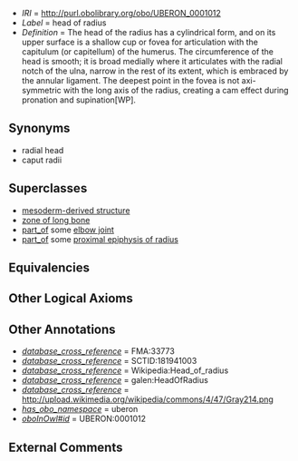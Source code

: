  * *IRI* = http://purl.obolibrary.org/obo/UBERON_0001012
 * *Label* = head of radius
 * *Definition* = The head of the radius has a cylindrical form, and on its upper surface is a shallow cup or fovea for articulation with the capitulum (or capitellum) of the humerus. The circumference of the head is smooth; it is broad medially where it articulates with the radial notch of the ulna, narrow in the rest of its extent, which is embraced by the annular ligament. The deepest point in the fovea is not axi-symmetric with the long axis of the radius, creating a cam effect during pronation and supination[WP].

## Synonyms

 * radial head
 * caput radii

## Superclasses

 * [mesoderm-derived structure](../../UBERON/20/UBERON_0004120.md)
 * [zone of long bone](../../UBERON/55/UBERON_0005055.md)
 * [part_of](../../BFO/50/BFO_0000050.md) some [elbow joint](../../UBERON/90/UBERON_0001490.md)
 * [part_of](../../BFO/50/BFO_0000050.md) some [proximal epiphysis of radius](../../UBERON/13/UBERON_0004413.md)

## Equivalencies


## Other Logical Axioms


## Other Annotations

 * *[database_cross_reference](../../ef/oboInOwl#hasDbXref.md)* = FMA:33773
 * *[database_cross_reference](../../ef/oboInOwl#hasDbXref.md)* = SCTID:181941003
 * *[database_cross_reference](../../ef/oboInOwl#hasDbXref.md)* = Wikipedia:Head_of_radius
 * *[database_cross_reference](../../ef/oboInOwl#hasDbXref.md)* = galen:HeadOfRadius
 * *[database_cross_reference](../../ef/oboInOwl#hasDbXref.md)* = http://upload.wikimedia.org/wikipedia/commons/4/47/Gray214.png
 * *[has_obo_namespace](../../ce/oboInOwl#hasOBONamespace.md)* = uberon
 * *[oboInOwl#id](../../id/oboInOwl#id.md)* = UBERON:0001012

## External Comments

